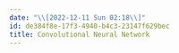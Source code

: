 ```yaml
---
date: "\\[2022-12-11 Sun 02:18\\]"
id: de384f8e-17f3-4940-b4c3-23147f629bec
title: Convolutional Neural Network
---
```


